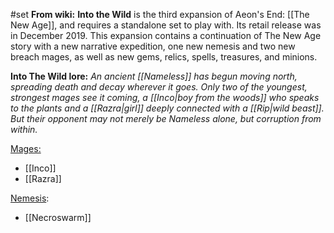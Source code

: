 #set 
__From wiki:__
**Into the Wild** is the third expansion of Aeon's End: [[The New Age]], and requires a standalone set to play with. Its retail release was in December 2019. This expansion contains a continuation of The New Age story with a new narrative expedition, one new nemesis and two new breach mages, as well as new gems, relics, spells, treasures, and minions.

__Into The Wild lore:__
_An ancient [[Nameless]] has begun moving north, spreading death and decay wherever it goes. Only two of the youngest, strongest mages see it coming, a [[Inco|boy from the woods]] who speaks to the plants and a [[Razra|girl]] deeply connected with a [[Rip|wild beast]]. But their opponent may not merely be Nameless alone, but corruption from within._

<u>Mages:</u>
+ [[Inco]]
+ [[Razra]]

<u>Nemesis</u>:
+ [[Necroswarm]]

